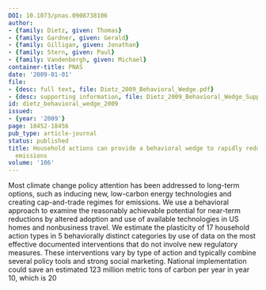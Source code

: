 ```yaml
---
DOI: 10.1073/pnas.0908738106
author:
- {family: Dietz, given: Thomas}
- {family: Gardner, given: Gerald}
- {family: Gilligan, given: Jonathan}
- {family: Stern, given: Paul}
- {family: Vandenbergh, given: Michael}
container-title: PNAS
date: '2009-01-01'
file:
- {desc: full text, file: Dietz_2009_Behavioral_Wedge.pdf}
- {desc: supporting information, file: Dietz_2009_Behavioral_Wedge_Supporting_Info.pdf}
id: dietz_behavioral_wedge_2009
issued:
- {year: '2009'}
page: 18452-18456
pub_type: article-journal
status: published
title: Household actions can provide a behavioral wedge to rapidly reduce U.S. carbon
  emissions
volume: '106'
---
```

Most climate change policy attention has been addressed to long-term options, such as inducing new, low-carbon energy technologies and creating cap-and-trade regimes for emissions. We use a behavioral approach to examine the reasonably achievable potential for near-term reductions by altered adoption and use of available technologies in US homes and nonbusiness travel. We estimate the plasticity of 17 household action types in 5 behaviorally distinct categories by use of data on the most effective documented interventions that do not involve new regulatory measures. These interventions vary by type of action and typically combine several policy tools and strong social marketing. National implementation could save an estimated 123 million metric tons of carbon per year in year 10, which is 20
